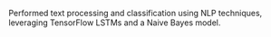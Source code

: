 Performed text processing and classification using NLP techniques, leveraging TensorFlow LSTMs and a Naive Bayes model.
